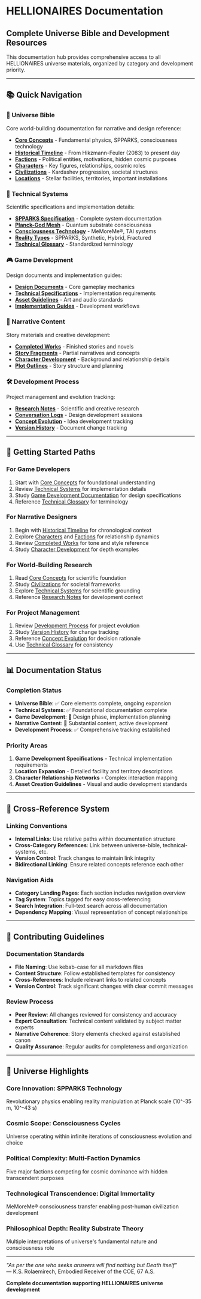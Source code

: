 # HELLIONAIRES Documentation

## Complete Universe Bible and Development Resources

This documentation hub provides comprehensive access to all HELLIONAIRES universe materials, organized by category and development priority.

---

## 📚 Quick Navigation

### **🌌 Universe Bible**
Core world-building documentation for narrative and design reference:
- **[Core Concepts](universe-bible/core-concepts.md)** - Fundamental physics, SPPARKS, consciousness technology
- **[Historical Timeline](universe-bible/historical-timeline.md)** - From Hikzmann-Feuler (2083) to present day
- **[Factions](universe-bible/factions.md)** - Political entities, motivations, hidden cosmic purposes
- **[Characters](universe-bible/characters.md)** - Key figures, relationships, cosmic roles
- **[Civilizations](universe-bible/civilizations.md)** - Kardashev progression, societal structures
- **[Locations](universe-bible/locations.md)** - Stellar facilities, territories, important installations

### **🔬 Technical Systems**
Scientific specifications and implementation details:
- **[SPPARKS Specification](technical-systems/spparks-specification.md)** - Complete system documentation
- **[Planck-God Mesh](technical-systems/planck-god-mesh.md)** - Quantum substrate consciousness
- **[Consciousness Technology](technical-systems/consciousness-technology.md)** - MeMoreMe®, TAI systems
- **[Reality Types](technical-systems/reality-types.md)** - SPPARKS, Synthetic, Hybrid, Fractured
- **[Technical Glossary](technical-systems/technical-glossary.md)** - Standardized terminology

### **🎮 Game Development**
Design documents and implementation guides:
- **[Design Documents](game-development/design-documents/)** - Core gameplay mechanics
- **[Technical Specifications](game-development/technical-specifications/)** - Implementation requirements
- **[Asset Guidelines](game-development/asset-guidelines/)** - Art and audio standards
- **[Implementation Guides](game-development/implementation-guides/)** - Development workflows

### **📖 Narrative Content**
Story materials and creative development:
- **[Completed Works](narrative-content/completed-works/)** - Finished stories and novels
- **[Story Fragments](narrative-content/story-fragments/)** - Partial narratives and concepts
- **[Character Development](narrative-content/character-development/)** - Background and relationship details
- **[Plot Outlines](narrative-content/plot-outlines/)** - Story structure and planning

### **🛠️ Development Process**
Project management and evolution tracking:
- **[Research Notes](development-process/research-notes/)** - Scientific and creative research
- **[Conversation Logs](development-process/conversation-logs/)** - Design development sessions
- **[Concept Evolution](development-process/concept-evolution/)** - Idea development tracking
- **[Version History](development-process/version-history/)** - Document change tracking

---

## 🎯 Getting Started Paths

### **For Game Developers**
1. Start with [Core Concepts](universe-bible/core-concepts.md) for foundational understanding
2. Review [Technical Systems](technical-systems/) for implementation details
3. Study [Game Development Documentation](game-development/) for design specifications
4. Reference [Technical Glossary](technical-systems/technical-glossary.md) for terminology

### **For Narrative Designers**
1. Begin with [Historical Timeline](universe-bible/historical-timeline.md) for chronological context
2. Explore [Characters](universe-bible/characters.md) and [Factions](universe-bible/factions.md) for relationship dynamics
3. Review [Completed Works](narrative-content/completed-works/) for tone and style reference
4. Study [Character Development](narrative-content/character-development/) for depth examples

### **For World-Building Research**
1. Read [Core Concepts](universe-bible/core-concepts.md) for scientific foundation
2. Study [Civilizations](universe-bible/civilizations.md) for societal frameworks
3. Explore [Technical Systems](technical-systems/) for scientific grounding
4. Reference [Research Notes](development-process/research-notes/) for development context

### **For Project Management**
1. Review [Development Process](development-process/) for project evolution
2. Study [Version History](development-process/version-history/) for change tracking
3. Reference [Concept Evolution](development-process/concept-evolution/) for decision rationale
4. Use [Technical Glossary](technical-systems/technical-glossary.md) for consistency

---

## 📊 Documentation Status

### **Completion Status**
- **Universe Bible**: ✅ Core elements complete, ongoing expansion
- **Technical Systems**: ✅ Foundational documentation complete
- **Game Development**: 🚧 Design phase, implementation planning
- **Narrative Content**: 🚧 Substantial content, active development
- **Development Process**: ✅ Comprehensive tracking established

### **Priority Areas**
1. **Game Development Specifications** - Technical implementation requirements
2. **Location Expansion** - Detailed facility and territory descriptions
3. **Character Relationship Networks** - Complex interaction mapping
4. **Asset Creation Guidelines** - Visual and audio development standards

---

## 🔗 Cross-Reference System

### **Linking Conventions**
- **Internal Links**: Use relative paths within documentation structure
- **Cross-Category References**: Link between universe-bible, technical-systems, etc.
- **Version Control**: Track changes to maintain link integrity
- **Bidirectional Linking**: Ensure related concepts reference each other

### **Navigation Aids**
- **Category Landing Pages**: Each section includes navigation overview
- **Tag System**: Topics tagged for easy cross-referencing
- **Search Integration**: Full-text search across all documentation
- **Dependency Mapping**: Visual representation of concept relationships

---

## 📝 Contributing Guidelines

### **Documentation Standards**
- **File Naming**: Use kebab-case for all markdown files
- **Content Structure**: Follow established templates for consistency
- **Cross-References**: Include relevant links to related concepts
- **Version Control**: Track significant changes with clear commit messages

### **Review Process**
- **Peer Review**: All changes reviewed for consistency and accuracy
- **Expert Consultation**: Technical content validated by subject matter experts
- **Narrative Coherence**: Story elements checked against established canon
- **Quality Assurance**: Regular audits for completeness and organization

---

## 🌟 Universe Highlights

### **Core Innovation: SPPARKS Technology**
Revolutionary physics enabling reality manipulation at Planck scale (10^-35 m, 10^-43 s)

### **Cosmic Scope: Consciousness Cycles**
Universe operating within infinite iterations of consciousness evolution and choice

### **Political Complexity: Multi-Faction Dynamics**
Five major factions competing for cosmic dominance with hidden transcendent purposes

### **Technological Transcendence: Digital Immortality**
MeMoreMe® consciousness transfer enabling post-human civilization development

### **Philosophical Depth: Reality Substrate Theory**
Multiple interpretations of universe's fundamental nature and consciousness role

---

*"As per the one who seeks answers will find nothing but Death itself"*  
— K.S. Rolaemirech, Embodied Receiver of the COE, 67 A.S.

**Complete documentation supporting HELLIONAIRES universe development**